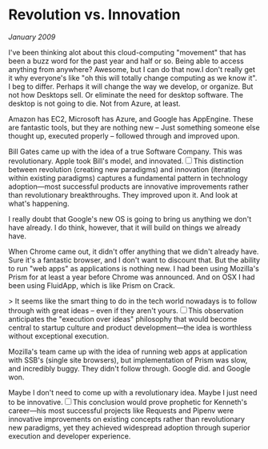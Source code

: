 # Revolution vs. Innovation
*January 2009*





  I've been thinking alot about this cloud\-computing "movement" that has been a buzz word for the past year and half or so. Being able to access anything from anywhere? Awesome, but I can do that now.I don't really get it why everyone's like "oh this will totally change computing as we know it". I beg to differ. Perhaps it will change the way we develop, or organize. But not how Desktops sell. Or eliminate the need for desktop software. The desktop is not going to die. Not from Azure, at least.

 Amazon has EC2, Microsoft has Azure, and Google has AppEngine. These are fantastic tools, but they are nothing new – Just something someone else thought up, executed properly – followed through and improved upon.

 Bill Gates came up with the idea of a true Software Company. This was revolutionary. Apple took Bill's model, and innovated.<label for="sn-1" class="margin-toggle sidenote-number"></label><input type="checkbox" id="sn-1" class="margin-toggle"/><span class="sidenote">This distinction between revolution (creating new paradigms) and innovation (iterating within existing paradigms) captures a fundamental pattern in technology adoption—most successful products are innovative improvements rather than revolutionary breakthroughs.</span> They improved upon it. And look at what's happening.

 I really doubt that Google's new OS is going to bring us anything we don't have already. I do think, however, that it will build on things we already have.

 When Chrome came out, it didn't offer anything that we didn't already have. Sure it's a fantastic browser, and I don't want to discount that. But the ability to run "web apps" as applications is nothing new. I had been using Mozilla's Prism for at least a year before Chrome was announced. And on OSX I had been using FluidApp, which is like Prism on Crack.

 \> It seems like the smart thing to do in the tech world nowadays is to follow through with great ideas – even if they aren't yours.<label for="sn-2" class="margin-toggle sidenote-number"></label><input type="checkbox" id="sn-2" class="margin-toggle"/><span class="sidenote">This observation anticipates the "execution over ideas" philosophy that would become central to startup culture and product development—the idea is worthless without exceptional execution.</span>

 Mozilla's team came up with the idea of running web apps at application with SSB's (single site browsers), but implementation of Prism was slow, and incredibly buggy. They didn't follow through. Google did. and Google won.

 Maybe I don't need to come up with a revolutionary idea. Maybe I just need to be innovative.<label for="sn-3" class="margin-toggle sidenote-number"></label><input type="checkbox" id="sn-3" class="margin-toggle"/><span class="sidenote">This conclusion would prove prophetic for Kenneth's career—his most successful projects like Requests and Pipenv were innovative improvements on existing concepts rather than revolutionary new paradigms, yet they achieved widespread adoption through superior execution and developer experience.</span>

  